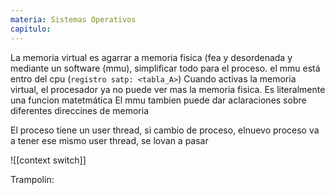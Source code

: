 ```yaml
---
materia: Sistemas Operativos
capitulo:
---
```



La memoria virtual es agarrar a memoria fisica (fea y desordenada y mediante un software (mmu), simplificar todo para el proceso.  el mmu está entro del cpu (`registro satp: <tabla_A>`)
Cuando activas la memoria virtual, el procesador ya no puede ver mas la memoria fisica.
Es literalmente una funcion matetmática
El mmu tambien puede dar aclaraciones sobre diferentes direccines de memoria

El proceso tiene un user thread, si cambio de proceso, elnuevo proceso va a tener ese mismo user thread, se lovan a pasar

![[context switch]]

Trampolin:
